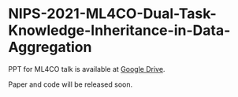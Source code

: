 # NIPS-2021-ML4CO-Dual-Task-Knowledge-Inheritance-in-Data-Aggregation

PPT for ML4CO talk is available at [Google Drive](https://drive.google.com/file/d/1O8T1Jv6CE_fQDnYdcZ6ftFEZPXabOVay/view?usp=sharing).

Paper and code will be released soon.
